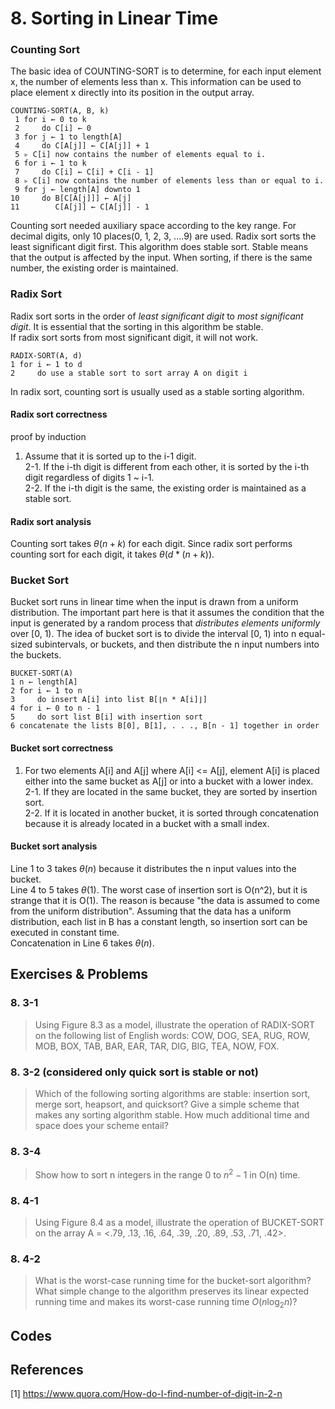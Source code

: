 
# 8. Sorting in Linear Time

### Counting Sort
The basic idea of COUNTING-SORT is to determine, for each input element x, the number of elements less than x. This information can be used to place element x directly into its position in the output array.

  ```
  COUNTING-SORT(A, B, k) 
   1 for i ← 0 to k
   2     do C[i] ← 0 
   3 for j ← 1 to length[A] 
   4     do C[A[j]] ← C[A[j]] + 1 
   5 ▹ C[i] now contains the number of elements equal to i. 
   6 for i ← 1 to k
   7     do C[i] ← C[i] + C[i - 1] 
   8 ▹ C[i] now contains the number of elements less than or equal to i. 
   9 for j ← length[A] downto 1 
  10     do B[C[A[j]]] ← A[j] 
  11        C[A[j]] ← C[A[j]] - 1 
  ```

Counting sort needed auxiliary space according to the key range. For decimal digits, only 10 places(0, 1, 2, 3, ....9) are used. Radix sort sorts the least significant digit first. This algorithm does stable sort. Stable means that the output is affected by the input. When sorting, if there is the same number, the existing order is maintained.  


### Radix Sort
Radix sort sorts in the order of *least significant digit* to *most significant digit*. It is essential that the sorting in this algorithm be stable.  
If radix sort sorts from most significant digit, it will not work.  

  ```
  RADIX-SORT(A, d) 
  1 for i ← 1 to d
  2     do use a stable sort to sort array A on digit i
  ```
In radix sort, counting sort is usually used as a stable sorting algorithm. 

#### Radix sort correctness

proof by induction
1. Assume that it is sorted up to the i-1 digit.  
2-1. If the i-th digit is different from each other, it is sorted by the i-th digit regardless of digits 1 ~ i-1.  
2-2. If the i-th digit is the same, the existing order is maintained as a stable sort.  

#### Radix sort analysis
Counting sort takes $\theta(n + k)$ for each digit. Since radix sort performs counting sort for each digit, it takes $\theta(d * (n + k))$.  

### Bucket Sort
Bucket sort runs in linear time when the input is drawn from a uniform distribution. The important part here is that it assumes the condition that the input is generated by a random process that *distributes elements uniformly* over [0, 1). The idea of bucket sort is to divide the interval [0, 1) into n equal-sized subintervals, or buckets, and then distribute the n input numbers into the buckets. 

  ```
  BUCKET-SORT(A) 
  1 n ← length[A] 
  2 for i ← 1 to n
  3     do insert A[i] into list B[⌊n * A[i]⌋] 
  4 for i ← 0 to n - 1 
  5     do sort list B[i] with insertion sort 
  6 concatenate the lists B[0], B[1], . . ., B[n - 1] together in order
  ```

#### Bucket sort correctness

1. For two elements A[i] and A[j] where A[i] <= A[j], element A[i] is placed either into the same bucket as A[j] or into a bucket with a lower index.  
2-1. If they are located in the same bucket, they are sorted by insertion sort.  
2-2. If it is located in another bucket, it is sorted through concatenation because it is already located in a bucket with a small index.  


#### Bucket sort analysis
Line 1 to 3 takes $\theta(n)$ because it distributes the n input values into the bucket.  
Line 4 to 5 takes $\theta(1)$. The worst case of insertion sort is O(n^2), but it is strange that it is O(1). The reason is because "the data is assumed to come from the uniform distribution". Assuming that the data has a uniform distribution, each list in B has a constant length, so insertion sort can be executed in constant time.  
Concatenation in Line 6 takes $\theta(n)$.  


## Exercises & Problems

### 8. 3-1 
> Using Figure 8.3 as a model, illustrate the operation of RADIX-SORT on the following list of English words: COW, DOG, SEA, RUG, ROW, MOB, BOX, TAB, BAR, EAR, TAR, DIG, BIG, TEA, NOW, FOX.  

### 8. 3-2 (considered only quick sort is stable or not) 
> Which of the following sorting algorithms are stable: insertion sort, merge sort, heapsort, and quicksort? Give a simple scheme that makes any sorting algorithm stable. How much additional time and space does your scheme entail?  

### 8. 3-4 
> Show how to sort n integers in the range 0 to $n^2 - 1$ in O(n) time.  

### 8. 4-1
> Using Figure 8.4 as a model, illustrate the operation of BUCKET-SORT on the array A = <.79, .13, .16, .64, .39, .20, .89, .53, .71, .42>.  

### 8. 4-2 
> What is the worst-case running time for the bucket-sort algorithm? What simple change to the algorithm preserves its linear expected running time and makes its worst-case running time $O(n \log_2 n)$?

## Codes

## References
[1] https://www.quora.com/How-do-I-find-number-of-digit-in-2-n  
